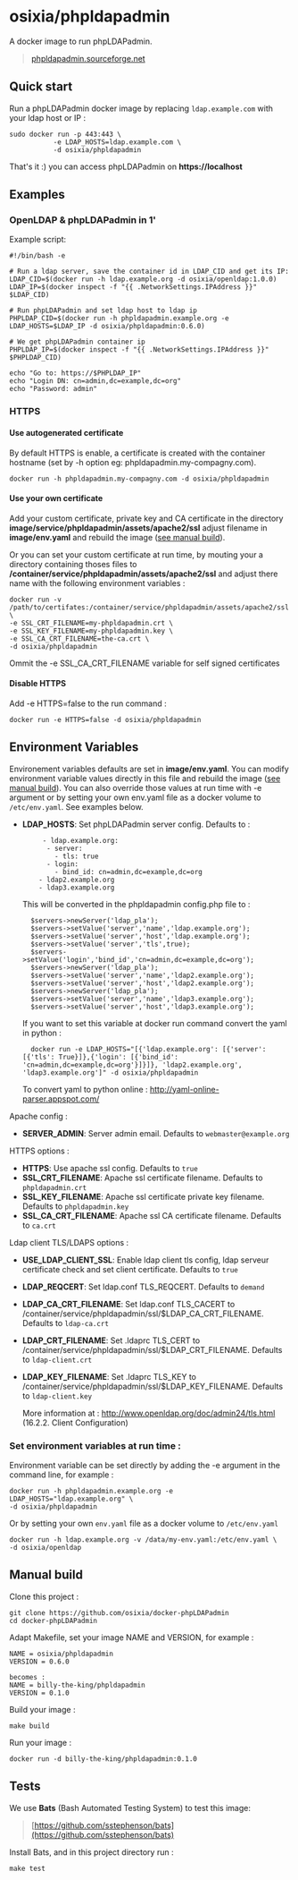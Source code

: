 # osixia/phpldapadmin

A docker image to run phpLDAPadmin.
> [phpldapadmin.sourceforge.net](http://phpldapadmin.sourceforge.net)


## Quick start

Run a phpLDAPadmin docker image by replacing `ldap.example.com` with your ldap host or IP :

    sudo docker run -p 443:443 \
               -e LDAP_HOSTS=ldap.example.com \
               -d osixia/phpldapadmin

That's it :) you can access phpLDAPadmin on **https://localhost**


## Examples

### OpenLDAP & phpLDAPadmin in 1'

Example script:

    #!/bin/bash -e

    # Run a ldap server, save the container id in LDAP_CID and get its IP:
    LDAP_CID=$(docker run -h ldap.example.org -d osixia/openldap:1.0.0)
    LDAP_IP=$(docker inspect -f "{{ .NetworkSettings.IPAddress }}" $LDAP_CID)

    # Run phpLDAPadmin and set ldap host to ldap ip
    PHPLDAP_CID=$(docker run -h phpldapadmin.example.org -e LDAP_HOSTS=$LDAP_IP -d osixia/phpldapadmin:0.6.0)

    # We get phpLDAPadmin container ip
    PHPLDAP_IP=$(docker inspect -f "{{ .NetworkSettings.IPAddress }}" $PHPLDAP_CID)

    echo "Go to: https://$PHPLDAP_IP"
    echo "Login DN: cn=admin,dc=example,dc=org"
    echo "Password: admin"

### HTTPS

#### Use autogenerated certificate
By default HTTPS is enable, a certificate is created with the container hostname (set by -h option eg: phpldapadmin.my-compagny.com).

	docker run -h phpldapadmin.my-compagny.com -d osixia/phpldapadmin

#### Use your own certificate

Add your custom certificate, private key and CA certificate in the directory **image/service/phpldapadmin/assets/apache2/ssl** adjust filename in **image/env.yaml** and rebuild the image ([see manual build](#manual-build)).

Or you can set your custom certificate at run time, by mouting your a directory containing thoses files to **/container/service/phpldapadmin/assets/apache2/ssl** and adjust there name with the following environment variables :

	docker run -v /path/to/certifates:/container/service/phpldapadmin/assets/apache2/ssl \
	-e SSL_CRT_FILENAME=my-phpldapadmin.crt \
	-e SSL_KEY_FILENAME=my-phpldapadmin.key \
	-e SSL_CA_CRT_FILENAME=the-ca.crt \
	-d osixia/phpldapadmin

Ommit the -e SSL_CA_CRT_FILENAME variable for self signed certificates

#### Disable HTTPS
Add -e HTTPS=false to the run command :

    docker run -e HTTPS=false -d osixia/phpldapadmin

## Environment Variables

Environement variables defaults are set in **image/env.yaml**. You can modify environment variable values directly in this file and rebuild the image ([see manual build](#manual-build)). You can also override those values at run time with -e argument or by setting your own env.yaml file as a docker volume to `/etc/env.yaml`. See examples below.

- **LDAP_HOSTS**: Set phpLDAPadmin server config. Defaults to :

		   - ldap.example.org:
		    - server:
		      - tls: true
		    - login:
		      - bind_id: cn=admin,dc=example,dc=org
		  - ldap2.example.org
		  - ldap3.example.org

	This will be converted in the phpldapadmin config.php file to :

		$servers->newServer('ldap_pla');
		$servers->setValue('server','name','ldap.example.org');
		$servers->setValue('server','host','ldap.example.org');
		$servers->setValue('server','tls',true);
		$servers->setValue('login','bind_id','cn=admin,dc=example,dc=org');
		$servers->newServer('ldap_pla');
		$servers->setValue('server','name','ldap2.example.org');
		$servers->setValue('server','host','ldap2.example.org');
		$servers->newServer('ldap_pla');
		$servers->setValue('server','name','ldap3.example.org');
		$servers->setValue('server','host','ldap3.example.org');

	If you want to set this variable at docker run command convert the yaml in python :

		docker run -e LDAP_HOSTS="[{'ldap.example.org': [{'server': [{'tls': True}]},{'login': [{'bind_id': 'cn=admin,dc=example,dc=org'}]}]}, 'ldap2.example.org', 'ldap3.example.org']" -d osixia/phpldapadmin

	To convert yaml to python online :
	http://yaml-online-parser.appspot.com/

Apache config :
- **SERVER_ADMIN**: Server admin email. Defaults to `webmaster@example.org`

HTTPS options :
- **HTTPS**: Use apache ssl config. Defaults to `true`
- **SSL_CRT_FILENAME**: Apache ssl certificate filename. Defaults to `phpldapadmin.crt`
- **SSL_KEY_FILENAME**: Apache ssl certificate private key filename. Defaults to `phpldapadmin.key`
- **SSL_CA_CRT_FILENAME**: Apache ssl CA certificate filename. Defaults to `ca.crt`

Ldap client TLS/LDAPS options :

- **USE_LDAP_CLIENT_SSL**: Enable ldap client tls config, ldap serveur certificate check and set client  certificate. Defaults to `true`
- **LDAP_REQCERT**: Set ldap.conf TLS_REQCERT. Defaults to `demand`
- **LDAP_CA_CRT_FILENAME**: Set ldap.conf TLS_CACERT to /container/service/phpldapadmin/ssl/$LDAP_CA_CRT_FILENAME. Defaults to `ldap-ca.crt`
- **LDAP_CRT_FILENAME**: Set .ldaprc TLS_CERT to /container/service/phpldapadmin/ssl/$LDAP_CRT_FILENAME. Defaults to `ldap-client.crt`
- **LDAP_KEY_FILENAME**: Set .ldaprc TLS_KEY to /container/service/phpldapadmin/ssl/$LDAP_KEY_FILENAME. Defaults to `ldap-client.key`

	More information at : http://www.openldap.org/doc/admin24/tls.html (16.2.2. Client Configuration)

### Set environment variables at run time :

Environment variable can be set directly by adding the -e argument in the command line, for example :

	docker run -h phpldapadmin.example.org -e LDAP_HOSTS="ldap.example.org" \
	-d osixia/phpldapadmin

Or by setting your own `env.yaml` file as a docker volume to `/etc/env.yaml`

	docker run -h ldap.example.org -v /data/my-env.yaml:/etc/env.yaml \
	-d osixia/openldap

## Manual build

Clone this project :

	git clone https://github.com/osixia/docker-phpLDAPadmin
	cd docker-phpLDAPadmin

Adapt Makefile, set your image NAME and VERSION, for example :

	NAME = osixia/phpldapadmin
	VERSION = 0.6.0

	becomes :
	NAME = billy-the-king/phpldapadmin
	VERSION = 0.1.0

Build your image :

	make build

Run your image :

	docker run -d billy-the-king/phpldapadmin:0.1.0

## Tests

We use **Bats** (Bash Automated Testing System) to test this image:

> [https://github.com/sstephenson/bats](https://github.com/sstephenson/bats)

Install Bats, and in this project directory run :

	make test
